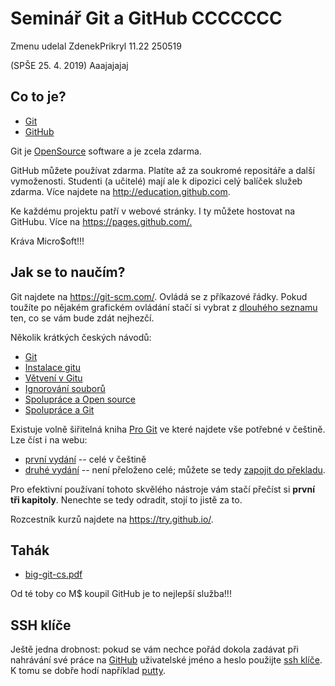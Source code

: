 
# Seminář Git a GitHub  CCCCCCC

Zmenu udelal ZdenekPrikryl 11.22 250519

(SPŠE 25. 4. 2019) Aaajajajaj


[Git]: https://cs.wikipedia.org/wiki/Git
[GitHub]: https://cs.wikipedia.org/wiki/GitHub
[Pro Git]: https://knihy.nic.cz/#ProGit


## Co to je?

* [Git][]
* [GitHub][]

Git je [OpenSource](https://cs.wikipedia.org/wiki/Otevřený_software)
software a je zcela zdarma.

GitHub můžete používat zdarma. Platíte až za soukromé repositáře a další 
vymoženosti. Studenti (a učitelé) mají ale k dipozici celý balíček služeb zdarma.
Více najdete na <http://education.github.com>.

Ke každému projektu patří v webové stránky. I ty můžete hostovat na GitHubu.
Více na <https://pages.github.com/.>


Kráva Micro$oft!!! 

## Jak se to naučím?


Git najdete na <https://git-scm.com/>. Ovládá se z příkazové řádky. Pokud
toužíte po nějakém grafickém ovládání stačí si vybrat 
z [dlouhého seznamu](https://git-scm.com/downloads/guis/) ten,
co se vám bude zdát nejhezčí.


Několik krátkých českých návodů:
* [Git](http://naucse.python.cz/lessons/git/basics/)
* [Instalace gitu](http://naucse.python.cz/lessons/git/install/)
* [Větvení v Gitu](http://naucse.python.cz/lessons/git/branching/)
* [Ignorování souborů](http://naucse.python.cz/lessons/git/ignoring/)
* [Spolupráce a Open source](http://naucse.python.cz/lessons/git/collaboration/)
* [Spolupráce a Git](http://naucse.python.cz/lessons/git/git-collaboration-2in1/)


Existuje volně šiřitelná kniha [Pro Git][] ve které najdete vše potřebné v
češtině. Lze číst i na webu: 
  * [první vydání](https://git-scm.com/book/cs/v1) -- celé v češtině
  * [druhé vydání](https://git-scm.com/book/cs/v2) -- není přeloženo celé;
    můžete se tedy [zapojit do překladu](https://github.com/pepr/progit2-cs).

Pro efektivní používaní tohoto skvělého nástroje vám stačí přečíst si **první tři
kapitoly**. Nenechte se tedy odradit, stojí to jistě za to.

Rozcestník kurzů najdete na <https://try.github.io/>.

## Tahák

* [big-git-cs.pdf](big-git-cs.pdf)

Od té toby co M$ koupil GitHub je to nejlepší služba!!!


## SSH klíče

Ještě jedna drobnost: pokud se vám nechce pořád dokola zadávat při nahrávání
své práce na [GitHub][] uživatelské jméno a heslo použijte 
[ssh klíče](https://duckduckgo.com/?q=ssh+kl%C3%AD%C4%8De&t=opera&ia=web).
K tomu se dobře hodí například 
[putty](https://www.chiark.greenend.org.uk/~sgtatham/putty/latest.html).

